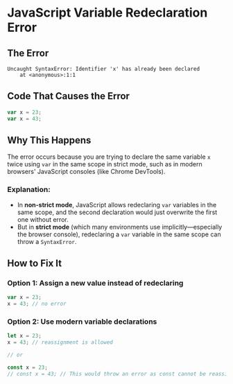 # JavaScript Variable Redeclaration Error

## The Error
```
Uncaught SyntaxError: Identifier 'x' has already been declared
    at <anonymous>:1:1
```

## Code That Causes the Error
```javascript
var x = 23;
var x = 43;
```

## Why This Happens

The error occurs because you are trying to declare the same variable `x` twice using `var` in the same scope in strict mode, such as in modern browsers' JavaScript consoles (like Chrome DevTools).

### Explanation:
- In **non-strict mode**, JavaScript allows redeclaring `var` variables in the same scope, and the second declaration would just overwrite the first one without error.
- But in **strict mode** (which many environments use implicitly—especially the browser console), redeclaring a `var` variable in the same scope can throw a `SyntaxError`.

## How to Fix It

### Option 1: Assign a new value instead of redeclaring
```javascript
var x = 23;
x = 43; // no error
```

### Option 2: Use modern variable declarations
```javascript
let x = 23;
x = 43; // reassignment is allowed

// or

const x = 23;
// const x = 43; // This would throw an error as const cannot be reassigned
```

